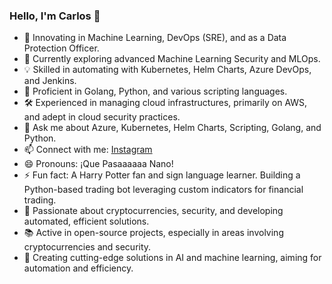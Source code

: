 ### Hello, I'm Carlos 👋

- 🔭 Innovating in Machine Learning, DevOps (SRE), and as a Data Protection Officer.
- 🌱 Currently exploring advanced Machine Learning Security and MLOps.
- 💡 Skilled in automating with Kubernetes, Helm Charts, Azure DevOps, and Jenkins.
- 🧠 Proficient in Golang, Python, and various scripting languages.
- 🛠️ Experienced in managing cloud infrastructures, primarily on AWS, and adept in cloud security practices.
- 💬 Ask me about Azure, Kubernetes, Helm Charts, Scripting, Golang, and Python.
- 📫 Connect with me: [Instagram](https://www.instagram.com/k4rl0ss4nch0/)
- 😄 Pronouns: ¡Que Pasaaaaaa Nano!
- ⚡ Fun fact: A Harry Potter fan and sign language learner. Building a Python-based trading bot leveraging custom indicators for financial trading.
- 🚀 Passionate about cryptocurrencies, security, and developing automated, efficient solutions.
- 📚 Active in open-source projects, especially in areas involving cryptocurrencies and security.
- 🤖 Creating cutting-edge solutions in AI and machine learning, aiming for automation and efficiency.
